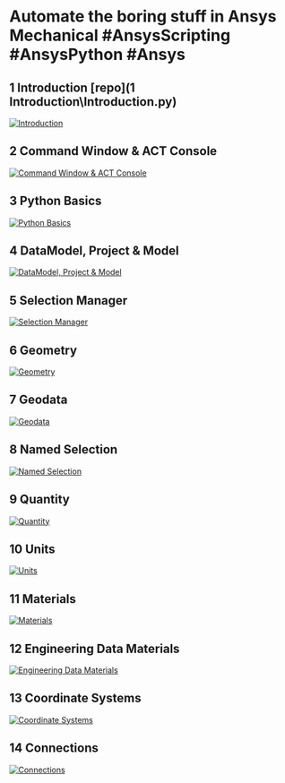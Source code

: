 # Automate the boring stuff in Ansys Mechanical #AnsysScripting #AnsysPython #Ansys

## 1 Introduction [repo](1 Introduction\Introduction.py)

[![Introduction](http://img.youtube.com/vi/ycD8B1HuQSg/0.jpg)](https://www.youtube.com/watch?v=ycD8B1HuQSg)

## 2 Command Window & ACT Console

[![Command Window & ACT Console](http://img.youtube.com/vi/VGLIXkH8q3o/0.jpg)](https://www.youtube.com/watch?v=VGLIXkH8q3o)

## 3 Python Basics

[![Python Basics](http://img.youtube.com/vi/BH545xRXh_k/0.jpg)](https://www.youtube.com/watch?v=BH545xRXh_k)

## 4 DataModel, Project & Model

[![DataModel, Project & Model](http://img.youtube.com/vi/__WLUjFMzJE/0.jpg)](https://www.youtube.com/watch?v=__WLUjFMzJE)

## 5 Selection Manager

[![Selection Manager](http://img.youtube.com/vi/X1QCCcmn32o/0.jpg)](https://www.youtube.com/watch?v=X1QCCcmn32o)

## 6 Geometry

[![Geometry](http://img.youtube.com/vi/0OCBK_SGBj4/0.jpg)](https://www.youtube.com/watch?v=0OCBK_SGBj4)

## 7 Geodata

[![Geodata](http://img.youtube.com/vi/V6sd9EsW4jg/0.jpg)](https://www.youtube.com/watch?v=V6sd9EsW4jg)

## 8 Named Selection

[![Named Selection](http://img.youtube.com/vi/agOJPpISCcI/0.jpg)](https://www.youtube.com/watch?v=agOJPpISCcI)

## 9 Quantity

[![Quantity](http://img.youtube.com/vi/OwkIUkvUZPk/0.jpg)](https://www.youtube.com/watch?v=OwkIUkvUZPk)

## 10 Units

[![Units](http://img.youtube.com/vi/rsefko6TX1A/0.jpg)](https://www.youtube.com/watch?v=rsefko6TX1A)

## 11 Materials

[![Materials](http://img.youtube.com/vi/95sPC85Isog/0.jpg)](https://www.youtube.com/watch?v=95sPC85Isog)

## 12 Engineering Data Materials

[![Engineering Data Materials](http://img.youtube.com/vi/8RlDzhMPjEk/0.jpg)](https://www.youtube.com/watch?v=8RlDzhMPjEk)

## 13 Coordinate Systems

[![Coordinate Systems](http://img.youtube.com/vi/fjf14KC8Xxk/0.jpg)](https://www.youtube.com/watch?v=fjf14KC8Xxk)

## 14 Connections

[![Connections](http://img.youtube.com/vi/P0WwNjca1xM/0.jpg)](https://www.youtube.com/watch?v=P0WwNjca1xM)
